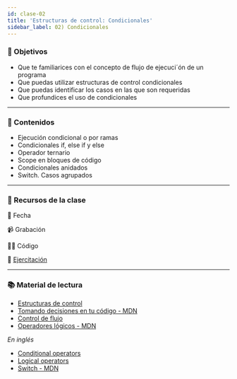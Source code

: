 ```yaml
---
id: clase-02
title: 'Estructuras de control: Condicionales'
sidebar_label: 02) Condicionales
---
```


### 🏁 Objetivos

- Que te familiarices con el concepto de flujo de ejecuci´ón de un programa
- Que puedas utilizar estructuras de control condicionales
- Que puedas identificar los casos en las que son requeridas
- Que profundices el uso de condicionales

---

### 📝 Contenidos

- Ejecución condicional o por ramas
- Condicionales if, else if y else
- Operador ternario
- Scope en bloques de código
- Condicionales anidados
- Switch. Casos agrupados

---

### 🚀 Recursos de la clase

📆 Fecha

📹 Grabación

👩‍💻 Código

💪 [Ejercitación](https://github.com/Ada-IT/ejercicios-frontend/blob/master/modulo-4/41-condicionales.md)

---

### 📚 Material de lectura

- [Estructuras de control](https://frontend.adaitw.org/docs/js/js04)
- [Tomando decisiones en tu código - MDN](https://developer.mozilla.org/es/docs/Learn/JavaScript/Building_blocks/conditionals)
- [Control de flujo](https://developer.mozilla.org/es/docs/Web/JavaScript/Guide/Control_de_flujo_y_manejo_de_errores)
- [Operadores lógicos - MDN](https://developer.mozilla.org/es/docs/Web/JavaScript/Referencia/Operadores/Operadores_l%C3%B3gicos)

_En inglés_

- [Conditional operators](https://javascript.info/ifelse)
- [Logical operators](https://javascript.info/logical-operators)
- [Switch - MDN](https://developer.mozilla.org/en-US/docs/Web/JavaScript/Reference/Statements/switch)
